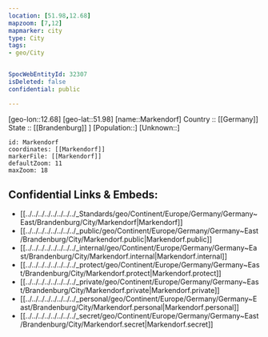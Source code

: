 ```yaml
---
location: [51.98,12.68] 
mapzoom: [7,12] 
mapmarker: city 
type: City
tags:
- geo/City


SpocWebEntityId: 32307
isDeleted: false
confidential: public

---
```

[geo-lon::12.68] 
[geo-lat::51.98] 
[name::Markendorf] 
Country :: [[Germany]]  
State :: [[Brandenburg]] ] 
[Population::] 
[Unknown::] 


```leaflet
id: Markendorf
coordinates: [[Markendorf]] 
markerFile: [[Markendorf]] 
defaultZoom: 11 
maxZoom: 18
```


## Confidential Links & Embeds: 
- [[../../../../../../../../_Standards/geo/Continent/Europe/Germany/Germany~East/Brandenburg/City/Markendorf|Markendorf]] 
- [[../../../../../../../../_public/geo/Continent/Europe/Germany/Germany~East/Brandenburg/City/Markendorf.public|Markendorf.public]] 
- [[../../../../../../../../_internal/geo/Continent/Europe/Germany/Germany~East/Brandenburg/City/Markendorf.internal|Markendorf.internal]] 
- [[../../../../../../../../_protect/geo/Continent/Europe/Germany/Germany~East/Brandenburg/City/Markendorf.protect|Markendorf.protect]] 
- [[../../../../../../../../_private/geo/Continent/Europe/Germany/Germany~East/Brandenburg/City/Markendorf.private|Markendorf.private]] 
- [[../../../../../../../../_personal/geo/Continent/Europe/Germany/Germany~East/Brandenburg/City/Markendorf.personal|Markendorf.personal]] 
- [[../../../../../../../../_secret/geo/Continent/Europe/Germany/Germany~East/Brandenburg/City/Markendorf.secret|Markendorf.secret]] 

